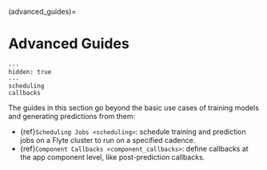 (advanced_guides)=

# Advanced Guides

```{toctree}
---
hidden: true
---
scheduling
callbacks
```

The guides in this section go beyond the basic use cases of training models and generating predictions from them:

- {ref}`Scheduling Jobs <scheduling>`: schedule training and prediction jobs on a Flyte cluster to run on a
  specified cadence.
- {ref}`Component Callbacks <component_callbacks>`: define callbacks at the app component level, like post-prediction callbacks.
